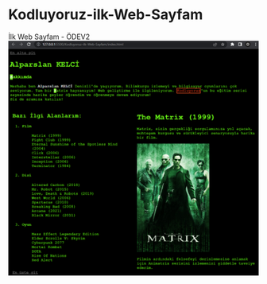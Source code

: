 # Kodluyoruz-ilk-Web-Sayfam
İlk Web Sayfam - ÖDEV2
![Ödev2 - Ekran görüntüsü](Ekran%20g%C3%B6r%C3%BCnt%C3%BCs%C3%BC_20221118_153814.png)
